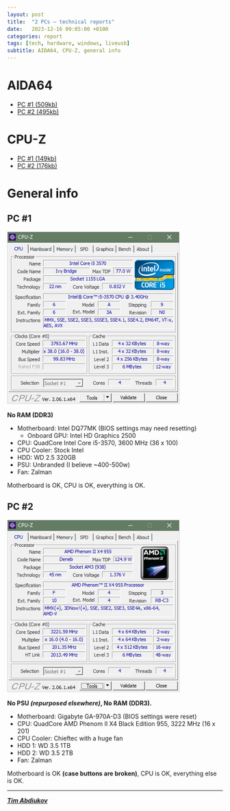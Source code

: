 ```yaml
---
layout: post
title:  "2 PCs – technical reports"
date:   2023-12-16 09:05:00 +0100
categories: report
tags: [tech, hardware, windows, liveusb]
subtitle: AIDA64, CPU-Z, general info
---
```


#  AIDA64

* [PC #1 (509kb)](./A-PC-AIDA64.htm)
* [PC #2 (495kb)](./T-PC-AIDA64.htm)

# CPU-Z

* [PC #1 (149kb)](./A-PC-CPU-Z.htm)
* [PC #2 (176kb)](./T-PC-CPU-Z.htm)

# General info

## PC #1

![A-PC-CPU-Z](./A-PC-CPU-Z.PNG)

**No RAM (DDR3)**

* Motherboard: Intel DQ77MK (BIOS settings may need resetting)
	* Onboard GPU: 	Intel HD Graphics 2500
* CPU: 	QuadCore Intel Core i5-3570, 3600 MHz (36 x 100)
* CPU Cooler: Stock Intel
* HDD: WD 2.5 320GB
* PSU: Unbranded (I believe ~400-500w)
* Fan: Zalman

Motherboard is OK, CPU is OK, everything is OK.

## PC #2

![T-PC-CPU-Z](./T-PC-CPU-Z.PNG)

**No PSU *(repurposed elsewhere)*, No RAM (DDR3).** 

* Motherboard: 	Gigabyte GA-970A-D3 (BIOS settings were reset)
* CPU: 	QuadCore AMD Phenom II X4 Black Edition 955, 3222 MHz (16 x 201)
* CPU Cooler: Chieftec with a huge fan
* HDD 1: WD 3.5 1TB
* HDD 2: WD 3.5 2TB 
* Fan: Zalman

Motherboard is OK **(case buttons are broken)**, CPU is OK, everything else is OK.

---------------------------------

***[Tim Abdiukov](https://github.com/TAbdiukov)***
